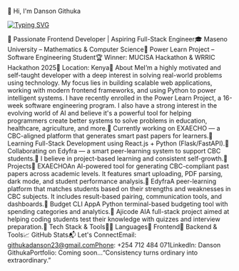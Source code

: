 👋 Hi, I'm Danson Githuka<p align="left"><a href="https://www.google.com/search?q=https://github.com/DanEinstein"><img src="https://www.google.com/search?q=https://readme-typing-svg.herokuapp.com%3Ffont%3DFira%2BCode%26size%3D30%26duration%3D4000%26pause%3D500%26color%3DF7DF1E%26width%3D435%26lines%3DI%27m%2Ba%2BSoftware%2BEngineer%3BI%27m%2Ba%2BFull-Stack%2BDeveloper%3BI%27m%2Ba%2BPython%2BEnthusiast" alt="Typing SVG" /></a></p>🚀 Passionate Frontend Developer | Aspiring Full-Stack Engineer🎓 Maseno University – Mathematics & Computer Science🚀 Power Learn Project – Software Engineering Student🏆 Winner: MUCISA Hackathon & WRRIC Hackathon 2025📍 Location: Kenya🧠 About MeI’m a highly motivated and self-taught developer with a deep interest in solving real-world problems using technology. My focus lies in building scalable web applications, working with modern frontend frameworks, and using Python to power intelligent systems. I have recently enrolled in the Power Learn Project, a 16-week software engineering program. I also have a strong interest in the evolving world of AI and believe it's a powerful tool for helping programmers create better systems to solve problems in education, healthcare, agriculture, and more.🔭 Currently working on EXAECHO — a CBC-aligned platform that generates smart past papers for learners.🌱 Learning Full-Stack Development using React.js + Python (Flask/FastAPI).👯 Collaborating on Edyfra — a smart peer-learning system to support CBC students.🧩 I believe in project-based learning and consistent self-growth.💼 Projects🔹 EXAECHOAn AI-powered tool for generating CBC-compliant past papers across academic levels. It features smart uploading, PDF parsing, dark mode, and student performance analysis.🔹 EdyfraA peer-learning platform that matches students based on their strengths and weaknesses in CBC subjects. It includes result-based pairing, communication tools, and dashboards.🔹 Budget CLI AppA Python terminal-based budgeting tool with spending categories and analytics.🔹 Ajicode AIA full-stack project aimed at helping coding students test their knowledge with quizzes and interview preparation.🧰 Tech Stack & Tools👨‍💻 Languages🚀 Frontend🧠 Backend & Tools📈 GitHub Stats📬 Let's ConnectEmail: githukadanson23@gmail.comPhone: +254 712 484 071LinkedIn: Danson GithukaPortfolio: Coming soon...“Consistency turns ordinary into extraordinary.”
